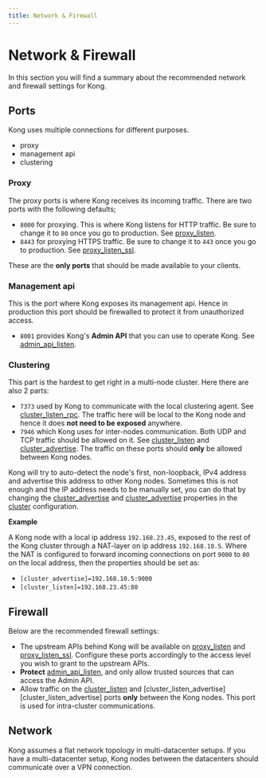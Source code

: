 ```yaml
---
title: Network & Firewall
---
```


# Network & Firewall

In this section you will find a summary about the recommended network and firewall settings for Kong.

## Ports

Kong uses multiple connections for different purposes.

* proxy 
* management api
* clustering
 
### Proxy

The proxy ports is where Kong receives its incoming traffic. There are two ports with the following defaults;

* `8000` for proxying. This is where Kong listens for HTTP traffic. Be sure to change it to `80` once you go to production. See [proxy_listen].
* `8443` for proxying HTTPS traffic. Be sure to change it to `443` once you go to production. See [proxy_listen_ssl].

These are the **only ports** that should be made available to your clients.

### Management api

This is the port where Kong exposes its management api. Hence in production this port should be firewalled to protect
it from unauthorized access.

* `8001` provides Kong's **Admin API** that you can use to operate Kong. See [admin_api_listen].

### Clustering

This part is the hardest to get right in a multi-node cluster. Here there are also 2 parts: 

* `7373` used by Kong to communicate with the local clustering agent. See [cluster_listen_rpc]. The traffic here
  will be local to the Kong node and hence it does **not need to be exposed** anywhere.
* `7946` which Kong uses for inter-nodes communication. Both UDP and TCP traffic should be allowed on it. See [cluster_listen] 
  and [cluster_advertise]. The traffic on these ports should **only** be allowed between Kong nodes.

Kong will try to auto-detect the node's first, non-loopback, IPv4 address and advertise this address to other Kong nodes. 
Sometimes this is not enough and the IP address needs to be manually set, you can do that by changing the [cluster_advertise] 
and [cluster_advertise] properties in the [cluster][cluster] configuration.

**Example**

A Kong node with a local ip address `192.168.23.45`, exposed to the rest of the Kong cluster through a NAT-layer on
ip address `192.168.10.5`. Where the NAT is configured to forward incoming connections on port `9000` to `80` on the 
local address, then the properties should be set as:

* `[cluster_advertise]=192.168.10.5:9000`
* `[cluster_listen]=192.168.23.45:80`


## Firewall

Below are the recommended firewall settings:

* The upstream APIs behind Kong will be available on [proxy_listen][proxy_listen] and [proxy_listen_ssl][proxy_listen_ssl]. 
  Configure these ports accordingly to the access level you wish to grant to the upstream APIs.
* **Protect** [admin_api_listen][admin_api_listen], and only allow trusted sources that can access the Admin API.
* Allow traffic on the [cluster_listen][cluster_listen] and [cluster_listen_advertise][cluster_listen_advertise] ports
  **only** between the Kong nodes. This port is used for intra-cluster communications.

## Network

Kong assumes a flat network topology in multi-datacenter setups. If you have a multi-datacenter setup, Kong nodes between the 
datacenters should communicate over a VPN connection.

[proxy_listen]: /docs/{{page.kong_version}}/configuration/#proxy_listen
[proxy_listen_ssl]: /docs/{{page.kong_version}}/configuration/#proxy_listen_ssl
[admin_api_listen]: /docs/{{page.kong_version}}/configuration/#admin_api_listen
[cluster_listen]: /docs/{{page.kong_version}}/configuration/#cluster_listen
[cluster_advertise]: /docs/{{page.kong_version}}/configuration/#cluster_advertise
[cluster_listen_rpc]: /docs/{{page.kong_version}}/configuration/#cluster_listen_rpc
[cluster]: /docs/{{page.kong_version}}/configuration/#cluster
